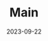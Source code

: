 ---
title: "Main"
date: 2023-09-22
layout: "main"
slug: "main"
menu:
    main:
        name: Home
        weight: 1
        params:
            icon: home
---